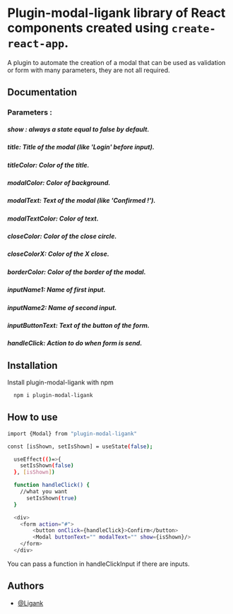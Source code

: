 # Plugin-modal-ligank library of React components created using `create-react-app`.

A plugin to automate the creation of a modal that can be used as validation or form with many parameters, they are not all required.
## Documentation

### Parameters :

##### show : always a state equal to false by default.
##### title: Title of the modal (like 'Login' before input).
##### titleColor: Color of the title.
##### modalColor: Color of background.
##### modalText: Text of the modal (like 'Confirmed !').
##### modalTextColor: Color of text.
##### closeColor: Color of the close circle.
##### closeColorX: Color of the X close.
##### borderColor: Color of the border of the modal.
##### inputName1: Name of first input.
##### inputName2: Name of second input.
##### inputButtonText: Text of the button of the form.
##### handleClick: Action to do when form is send.


## Installation

Install plugin-modal-ligank with npm

```bash
  npm i plugin-modal-ligank
```
## How to use

```bash
import {Modal} from "plugin-modal-ligank"

const [isShown, setIsShown] = useState(false);

  useEffect(()=>{
    setIsShown(false)
  }, [isShown]) 

  function handleClick() {
    //what you want
      setIsShown(true)
  }

  <div>
    <form action="#">
        <button onClick={handleClick}>Confirm</button>
        <Modal buttonText="" modalText="" show={isShown}/>
    </form>
  </div>
```


You can pass a function in handleClickInput if there are inputs.
    
## Authors

- [@Ligank](https://github.com/Ligank)

